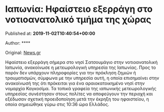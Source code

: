 
# Ιαπωνία: Ηφαίστειο εξερράγη στο νοτιοανατολικό τμήμα της χώρας

Published at: **2019-11-02T10:40:54+00:00**

Author: ****

Original: [News.gr](https://www.news.gr/kosmos/article/2016598/iaponia-ifestio-exerragi-sto-notioanatoliko-tmima-tis-choras.html)

Ηφαίστειο εξερράγη σήμερα στο νησί Σατσουμάγιο στην νοτιοανατολική Ιαπωνία, ανακοίνωσε η μετεωρολογική υπηρεσία της Ιαπωνίας.
Προς το παρόν δεν υπάρχουν πληροφορίες για την πρόκληση ζημιών ή τραυματισμών, σύμφωνα με την υπηρεσία αυτή, η οποία επισημαίνει στην ανακοίνωσή της ότι πρόκειται για ένα αραιοκατοικημένο νησί στην νομαρχία Καγκοσίμα.
Τα τοπικά γραφεία της ιαπωνικής μετεωρολογικής υπηρεσίας συνέστησαν στους πολίτες να αποφεύγουν την περιοχή και εξέδωσαν σχετική προειδοποίηση μετά την έκρηξη του ηφαιστείου, η οποία σημειώθηκε γύρω στις 10:36 ώρα Ελλάδος.
